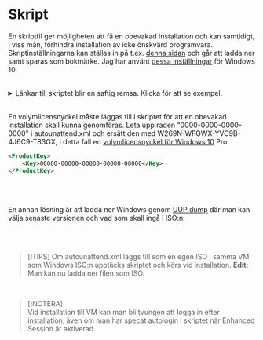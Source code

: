 # Skript  

En skriptfil ger möjligheten att få en obevakad installation och kan samtidigt, i viss mån, förhindra installation av icke önskvärd programvara. Skriptinställningarna kan ställas in på t.ex. [denna sidan](www.https://schneegans.de/windows/unattend-generator/) och går att ladda ner samt sparas som bokmärke. Jag har använt [dessa inställningar](https://schneegans.de/windows/unattend-generator/?LanguageMode=Unattended&UILanguage=en-US&UserLocale=sv-SE&KeyboardLayout=041d%3A0000041d&GeoLocation=221&ProcessorArchitecture=amd64&ComputerNameMode=Random&TimeZoneMode=Implicit&PartitionMode=Unattended&PartitionLayout=GPT&EspSize=300&RecoveryMode=Partition&RecoverySize=1000&WindowsEditionMode=Unattended&WindowsEdition=pro&UserAccountMode=Unattended&AccountName0=Admin&AccountPassword0=password&AccountGroup0=Administrators&AccountName1=&AccountName2=&AccountName3=&AccountName4=&AutoLogonMode=Own&PasswordExpirationMode=Default&LockoutMode=Default&DisableSystemRestore=true&EnableLongPaths=true&HardenSystemDriveAcl=true&AllowPowerShellScripts=true&DisableLastAccess=true&NoAutoRebootWithLoggedOnUsers=true&TurnOffSystemSounds=true&DisableAppSuggestions=true&DisableWidgets=true&WifiMode=Interactive&ExpressSettings=DisableAll&Remove3DViewer=true&RemoveBingSearch=true&RemoveCalculator=true&RemoveCamera=true&RemoveClipchamp=true&RemoveClock=true&RemoveCopilot=true&RemoveCortana=true&RemoveDevHome=true&RemoveFamily=true&RemoveFeedbackHub=true&RemoveGetHelp=true&RemoveInternetExplorer=true&RemoveMailCalendar=true&RemoveMaps=true&RemoveMathInputPanel=true&RemoveNews=true&RemoveNotepadClassic=true&RemoveOneDrive=true&RemoveOneNote=true&RemoveOpenSSHClient=true&RemovePaint=true&RemovePaint3D=true&RemovePeople=true&RemovePhotos=true&RemovePowerAutomate=true&RemovePowerShellISE=true&RemoveQuickAssist=true&RemoveSkype=true&RemoveSnippingTool=true&RemoveSolitaire=true&RemoveStepsRecorder=true&RemoveStickyNotes=true&RemoveTeams=true&RemoveGetStarted=true&RemoveToDo=true&RemoveVoiceRecorder=true&RemoveWeather=true&RemoveWindowsMediaPlayer=true&RemoveZuneMusic=true&RemoveWindowsTerminal=true&RemoveWordPad=true&RemoveXboxApps=true&RemoveYourPhone=true&SystemScript0=&SystemScriptType0=Cmd&SystemScript1=&SystemScriptType1=Ps1&SystemScript2=&SystemScriptType2=Reg&SystemScript3=&SystemScriptType3=Vbs&DefaultUserScript0=&DefaultUserScriptType0=Reg&DefaultUserScript1=&DefaultUserScriptType1=Reg&DefaultUserScript2=&DefaultUserScriptType2=Reg&DefaultUserScript3=&DefaultUserScriptType3=Reg&FirstLogonScript0=&FirstLogonScriptType0=Cmd&FirstLogonScript1=&FirstLogonScriptType1=Ps1&FirstLogonScript2=&FirstLogonScriptType2=Reg&FirstLogonScript3=&FirstLogonScriptType3=Vbs&UserOnceScript0=&UserOnceScriptType0=Cmd&UserOnceScript1=&UserOnceScriptType1=Ps1&UserOnceScript2=&UserOnceScriptType2=Reg&UserOnceScript3=&UserOnceScriptType3=Vbs&WdacMode=Skip) för Windows 10.  

</br>  

<details>

<summary>Länkar till skriptet blir en saftig remsa. Klicka för att se exempel.</summary>

https://schneegans.de/windows/unattend-generator/?LanguageMode=Unattended&UILanguage=en-US&UserLocale=sv-SE&KeyboardLayout=041d%3A0000041d&GeoLocation=221&ProcessorArchitecture=amd64&ComputerNameMode=Random&TimeZoneMode=Implicit&PartitionMode=Unattended&PartitionLayout=GPT&EspSize=300&RecoveryMode=Partition&RecoverySize=1000&WindowsEditionMode=Unattended&WindowsEdition=pro&UserAccountMode=Unattended&AccountName0=Admin&AccountPassword0=password&AccountGroup0=Administrators&AccountName1=&AccountName2=&AccountName3=&AccountName4=&AutoLogonMode=Own&PasswordExpirationMode=Default&LockoutMode=Default&DisableSystemRestore=true&EnableLongPaths=true&HardenSystemDriveAcl=true&AllowPowerShellScripts=true&DisableLastAccess=true&NoAutoRebootWithLoggedOnUsers=true&TurnOffSystemSounds=true&DisableAppSuggestions=true&DisableWidgets=true&WifiMode=Interactive&ExpressSettings=DisableAll&Remove3DViewer=true&RemoveCalculator=true&RemoveCamera=true&RemoveClipchamp=true&RemoveClock=true&RemoveCopilot=true&RemoveCortana=true&RemoveDevHome=true&RemoveFamily=true&RemoveFeedbackHub=true&RemoveGetHelp=true&RemoveInternetExplorer=true&RemoveMailCalendar=true&RemoveMaps=true&RemoveMathInputPanel=true&RemoveNews=true&RemoveNotepadClassic=true&RemoveOneDrive=true&RemoveOneNote=true&RemoveOpenSSHClient=true&RemovePaint=true&RemovePaint3D=true&RemovePeople=true&RemovePhotos=true&RemovePowerAutomate=true&RemovePowerShellISE=true&RemoveQuickAssist=true&RemoveSkype=true&RemoveSnippingTool=true&RemoveSolitaire=true&RemoveStickyNotes=true&RemoveTeams=true&RemoveGetStarted=true&RemoveToDo=true&RemoveVoiceRecorder=true&RemoveWeather=true&RemoveWindowsMediaPlayer=true&RemoveZuneMusic=true&RemoveWindowsTerminal=true&RemoveWordPad=true&RemoveXboxApps=true&RemoveYourPhone=true&SystemScript0=&SystemScriptType0=Cmd&SystemScript1=&SystemScriptType1=Ps1&SystemScript2=&SystemScriptType2=Reg&SystemScript3=&SystemScriptType3=Vbs&DefaultUserScript0=&DefaultUserScriptType0=Reg&DefaultUserScript1=&DefaultUserScriptType1=Reg&DefaultUserScript2=&DefaultUserScriptType2=Reg&DefaultUserScript3=&DefaultUserScriptType3=Reg&FirstLogonScript0=&FirstLogonScriptType0=Cmd&FirstLogonScript1=&FirstLogonScriptType1=Ps1&FirstLogonScript2=&FirstLogonScriptType2=Reg&FirstLogonScript3=&FirstLogonScriptType3=Vbs&UserOnceScript0=&UserOnceScriptType0=Cmd&UserOnceScript1=&UserOnceScriptType1=Ps1&UserOnceScript2=&UserOnceScriptType2=Reg&UserOnceScript3=&UserOnceScriptType3=Vbs&WdacMode=Skip  

</details>  

</br>  

En volymlicensnyckel måste läggas till i skriptet för att en obevakad installation skall kunna genomföras. Leta upp raden "0000-0000-0000-0000" i autounattend.xml och ersätt den med W269N-WFGWX-YVC9B-4J6C9-T83GX, i detta fall en [volymlicensnyckel för Windows 10](https://learn.microsoft.com/en-us/windows-server/get-started/kms-client-activation-keys?tabs=server2025%2Cwindows10ltsc%2Cversion1803%2Cwindows81#windows-11-and-windows-10-semi-annual-channel) Pro.  

````xml  
<ProductKey>
    <Key>00000-00000-00000-00000-00000</Key>
</ProductKey>  
````  

</br>  

</br>  

En annan lösning är att ladda ner Windows genom [UUP dump](https://uupdump.net/) där man kan välja senaste versionen och vad som skall ingå i ISO:n.

</br>  

</br>  

> [!TIPS]
> Om autounattend.xml läggs till som en egen ISO i samma VM som Windows ISO:n upptäcks skriptet och körs vid installation. __Edit:__ Man kan nu ladda ner filen som ISO.

</br>  

> [!NOTERA]  
> Vid installation till VM kan man bli tvungen att logga in efter installation, även om man har specat autologin i skriptet när Enhanced Session
> är aktiverad.  
